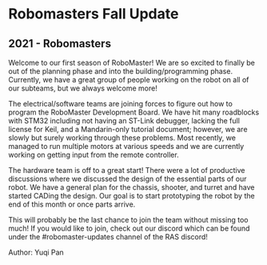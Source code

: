 # Robomasters Fall Update
## 2021 - Robomasters

Welcome to our first season of RoboMaster! We are so excited to finally be out of the planning phase and into the building/programming phase. Currently, we have a great group of people working on the robot on all of our subteams, but we always welcome more!

The electrical/software teams are joining forces to figure out how to program the RoboMaster Development Board. We have hit many roadblocks with STM32 including not having an ST-Link debugger, lacking the full license for Keil, and a Mandarin-only tutorial document; however, we are slowly but surely working through these problems. Most recently, we managed to run multiple motors at various speeds and we are currently working on getting input from the remote controller.

The hardware team is off to a great start! There were a lot of productive discussions where we discussed the design of the essential parts of our robot. We have a general plan for the chassis, shooter, and turret and have started CADing the design. Our goal is to start prototyping the robot by the end of this month or once parts arrive. 

This will probably be the last chance to join the team without missing too much! If you would like to join, check out our discord which can be found under the #robomaster-updates channel of the RAS discord!


Author: Yuqi Pan